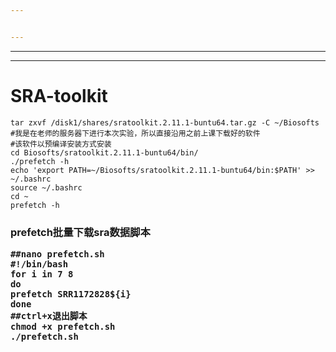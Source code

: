 ```yaml
---


---
```


<hr>
<hr>
<h1 id="sra-toolkit">SRA-toolkit</h1>
<pre><code>tar zxvf /disk1/shares/sratoolkit.2.11.1-buntu64.tar.gz -C ~/Biosofts
#我是在老师的服务器下进行本次实验，所以直接沿用之前上课下载好的软件
#该软件以预编译安装方式安装
cd Biosofts/sratoolkit.2.11.1-buntu64/bin/
./prefetch -h
echo 'export PATH=~/Biosofts/sratoolkit.2.11.1-buntu64/bin:$PATH' &gt;&gt; ~/.bashrc
source ~/.bashrc
cd ~
prefetch -h
</code></pre>
<h3 id="prefetch批量下载sra数据脚本">prefetch批量下载sra数据脚本


```
##nano prefetch.sh
#!/bin/bash
for i in 7 8
do
prefetch SRR1172828${i}
done
##ctrl+x退出脚本
chmod +x prefetch.sh
./prefetch.sh
```


<!--stackedit_data:
eyJoaXN0b3J5IjpbLTgwNTc3NzAzMl19
-->